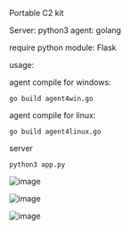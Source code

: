 Portable C2 kit

Server:   python3
agent:    golang

require python module:  Flask

usage:

agent compile for windows:

```
go build agent4win.go
```

agent compile for linux:
```
go build agent4linux.go
```


server 
```
python3 app.py
```
![image](https://github.com/G01d3nW01f/PortableC2Kit/assets/75846902/8568ba11-8a0d-4901-8b86-0c4d3766958e)

![image](https://github.com/G01d3nW01f/PortableC2Kit/assets/75846902/908df734-aeed-4ee6-96de-23718973bd30)

![image](https://github.com/G01d3nW01f/PortableC2Kit/assets/75846902/12438c50-a195-48a3-8166-c0defb870f11)
